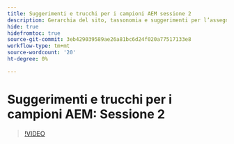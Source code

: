 ```yaml
---
title: Suggerimenti e trucchi per i campioni AEM sessione 2
description: Gerarchia del sito, tassonomia e suggerimenti per l’assegnazione tag Best practice
hide: true
hidefromtoc: true
source-git-commit: 3eb429039589ae26a81bc6d24f020a77517133e8
workflow-type: tm+mt
source-wordcount: '20'
ht-degree: 0%

---
```



# Suggerimenti e trucchi per i campioni AEM: Sessione 2

>[!VIDEO](https://video.tv.adobe.com/v/3409427)
